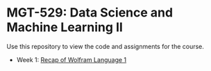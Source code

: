 # MGT-529: Data Science and Machine Learning II

Use this repository to view the code and assignments for the course.

- Week 1: [Recap of Wolfram Language 1](01.%20Review)


